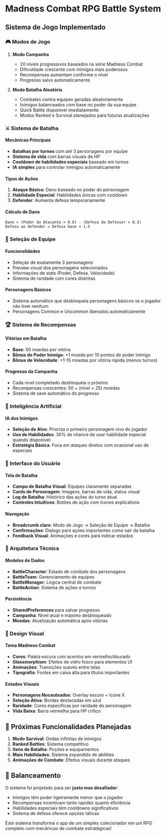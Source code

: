 # Madness Combat RPG Battle System

## Sistema de Jogo Implementado

### 🎮 Modos de Jogo

1. **Modo Campanha** 
   - 20 níveis progressivos baseados na série Madness Combat
   - Dificuldade crescente com inimigos mais poderosos
   - Recompensas aumentam conforme o nível
   - Progresso salvo automaticamente

2. **Modo Batalha Aleatória**
   - Combates contra equipes geradas aleatoriamente
   - Inimigos balanceados com base no poder da sua equipe
   - Quick Battle disponível imediatamente
   - Modos Ranked e Survival planejados para futuras atualizações

### ⚔️ Sistema de Batalha

#### Mecânicas Principais
- **Batalhas por turnos** com até 3 personagens por equipe
- **Sistema de vida** com barras visuais de HP
- **Cooldown de habilidades especiais** baseado em turnos
- **IA simples** para controlar inimigos automaticamente

#### Tipos de Ações
1. **Ataque Básico**: Dano baseado no poder do personagem
2. **Habilidade Especial**: Habilidades únicas com cooldown
3. **Defender**: Aumenta defesa temporariamente

#### Cálculo de Dano
```
Dano = (Poder do Atacante × 0.8) - (Defesa do Defensor × 0.3)
Defesa ao defender = Defesa base × 1.5
```

### 👥 Seleção de Equipe

#### Funcionalidades
- Seleção de exatamente 3 personagens
- Preview visual dos personagens selecionados
- Informações de stats (Poder, Defesa, Velocidade)
- Sistema de raridade com cores distintas

#### Personagens Básicos
- Sistema automático que desbloqueia personagens básicos se o jogador não tiver nenhum
- Personagens Common e Uncommon liberados automaticamente

### 🏆 Sistema de Recompensas

#### Vitórias em Batalha
- **Base**: 50 moedas por vitória
- **Bônus de Poder Inimigo**: +1 moeda por 10 pontos de poder inimigo
- **Bônus de Velocidade**: +1-15 moedas por vitória rápida (menos turnos)

#### Progresso da Campanha
- Cada nível completado desbloqueia o próximo
- Recompensas crescentes: 50 + (nível × 25) moedas
- Sistema de save automático do progresso

### 🎯 Inteligência Artificial

#### IA dos Inimigos
- **Seleção de Alvo**: Prioriza o primeiro personagem vivo do jogador
- **Uso de Habilidades**: 30% de chance de usar habilidade especial quando disponível
- **Estratégia Básica**: Foca em ataques diretos com ocasional uso de especiais

### 📱 Interface do Usuário

#### Tela de Batalha
- **Campo de Batalha Visual**: Equipes claramente separadas
- **Cards de Personagem**: Imagens, barras de vida, status visual
- **Log de Batalha**: Histórico das ações do turno atual
- **Controles Intuitivos**: Botões de ação com ícones explicativos

#### Navegação
- **Breadcrumb claro**: Modo de Jogo → Seleção de Equipe → Batalha
- **Confirmações**: Dialogs para ações importantes como sair da batalha
- **Feedback Visual**: Animações e cores para indicar estados

### 🔧 Arquitetura Técnica

#### Modelos de Dados
- **BattleCharacter**: Estado de combate dos personagens
- **BattleTeam**: Gerenciamento de equipes
- **BattleManager**: Lógica central de combate
- **BattleAction**: Sistema de ações e turnos

#### Persistência
- **SharedPreferences** para salvar progresso
- **Campanha**: Nível atual e máximo desbloqueado
- **Moedas**: Atualização automática após vitórias

### 🎨 Design Visual

#### Tema Madness Combat
- **Cores**: Paleta escura com acentos em vermelho/dourado
- **Glassmorphism**: Efeitos de vidro fosco para elementos UI
- **Animações**: Transições suaves entre telas
- **Tipografia**: Fontes em caixa alta para títulos importantes

#### Estados Visuais
- **Personagens Nocauteados**: Overlay escuro + ícone X
- **Seleção Ativa**: Bordas destacadas em azul
- **Raridade**: Cores específicas por raridade do personagem
- **Vida Baixa**: Barra vermelha para HP crítico

## 🚀 Próximas Funcionalidades Planejadas

1. **Modo Survival**: Ondas infinitas de inimigos
2. **Ranked Battles**: Sistema competitivo
3. **Itens de Batalha**: Poções e equipamentos
4. **Mais Habilidades**: Sistema expandido de abilities
5. **Animações de Combate**: Efeitos visuais durante ataques

## 🎯 Balanceamento

O sistema foi projetado para ser **justo mas desafiador**:
- Inimigos têm poder ligeiramente menor que o jogador
- Recompensas incentivam tanto rapidez quanto eficiência
- Habilidades especiais têm cooldowns significativos
- Sistema de defesa oferece opções táticas

Este sistema transforma o app de um simples colecionador em um RPG completo com mecânicas de combate estratégicas!
